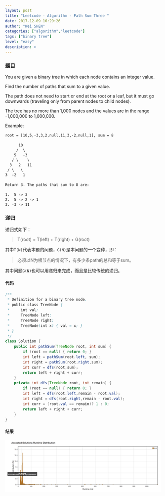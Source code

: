 ```yaml
---
layout: post
title: "Leetcode - Algorithm - Path Sum Three "
date: 2017-12-09 16:29:26
author: "Wei SHEN"
categories: ["algorithm","leetcode"]
tags: ["binary tree"]
level: "easy"
description: >
---
```


### 题目
You are given a binary tree in which each node contains an integer value.

Find the number of paths that sum to a given value.

The path does not need to start or end at the root or a leaf, but it must go downwards (traveling only from parent nodes to child nodes).

The tree has no more than 1,000 nodes and the values are in the range -1,000,000 to 1,000,000.

Example:
```
root = [10,5,-3,3,2,null,11,3,-2,null,1], sum = 8

      10
     /  \
    5   -3
   / \    \
  3   2   11
 / \   \
3  -2   1

Return 3. The paths that sum to 8 are:

1.  5 -> 3
2.  5 -> 2 -> 1
3. -3 -> 11
```

### 递归
递归式如下：
> T(root) = T(left) + T(right) + G(root)

其中`T(N)`代表本题的问题，`G(N)`是本问题的一个变种，即：
> 必须以N为根节点的情况下，有多少条path的总和等于sum。

其中问题`G(N)`也可以用递归来完成，而且是比较传统的递归。

#### 代码
```java
/**
 * Definition for a binary tree node.
 * public class TreeNode {
 *     int val;
 *     TreeNode left;
 *     TreeNode right;
 *     TreeNode(int x) { val = x; }
 * }
 */
class Solution {
    public int pathSum(TreeNode root, int sum) {
        if (root == null) { return 0; }
        int left = pathSum(root.left, sum);
        int right = pathSum(root.right,sum);
        int curr = dfs(root,sum);
        return left + right + curr;
    }
    private int dfs(TreeNode root, int remain) {
        if (root == null) { return 0; }
        int left = dfs(root.left,remain - root.val);
        int right = dfs(root.right,remain - root.val);
        int curr = (root.val == remain)? 1 : 0;
        return left + right + curr;
    }
}
```

#### 结果
![path-sum-three-1](/images/leetcode/path-sum-three-1.png)
